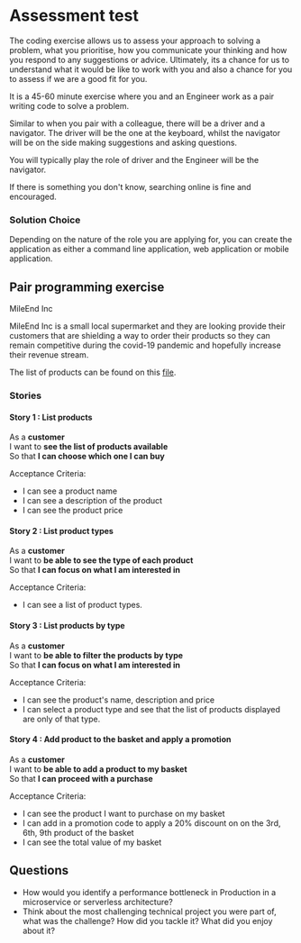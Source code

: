 # Assessment test

The coding exercise allows us to assess your approach to solving a problem, what you prioritise, how you communicate your thinking and how you respond to any suggestions or advice. Ultimately, its a chance for us to understand what it would be like to work with you and also a chance for you to assess if we are a good fit for you.

It is a 45-60 minute exercise where you and an Engineer work as a pair writing code to solve a problem.

Similar to when you pair with a colleague, there will be a driver and a navigator. The driver will be the one at the keyboard, whilst the navigator will be on the side making suggestions and asking questions.

You will typically play the role of driver and the Engineer will be the navigator.

If there is something you don't know, searching online is fine and encouraged.

### Solution Choice

Depending on the nature of the role you are applying for, you can create the application as either a command line application, web application or mobile application.


## Pair programming exercise

MileEnd Inc

MileEnd Inc is a small local supermarket and they are looking provide their customers that are shielding a way to order their products so they can remain competitive during the covid-19 pandemic and hopefully increase their revenue stream.

The list of products can be found on this [file](productList.json).

### Stories

#### Story 1 : List products

As a **customer**   
I want to **see the list of products available**    
So that **I can choose which one I can buy**

Acceptance Criteria:
- I can see a product name 
- I can see a description of the product
- I can see the product price

#### Story 2 : List product types
As a **customer**   
I want to **be able to see the type of each product**   
So that **I can focus on what I am interested in**  

Acceptance Criteria: 
- I can see a list of product types. 


#### Story 3 : List products by type
As a **customer**   
I want to **be able to filter the products by type**   
So that **I can focus on what I am interested in**  

Acceptance Criteria:
- I can see the product's name, description and price
- I can select a product type and see that the list of products displayed are only of that type.

#### Story 4 : Add product to the basket and apply a promotion
As a **customer**   
I want to **be able to add a product to my basket**   
So that **I can proceed with a purchase**   

Acceptance Criteria:
- I can see the product I want to purchase on my basket
- I can add in a promotion code to apply a 20% discount on on the 3rd, 6th, 9th product of the basket
- I can see the total value of my basket

## Questions
- How would you identify a performance bottleneck in Production in a microservice or serverless architecture?
- Think about the most challenging technical project you were part of, what was the challenge? How did you tackle it? What did you enjoy about it?